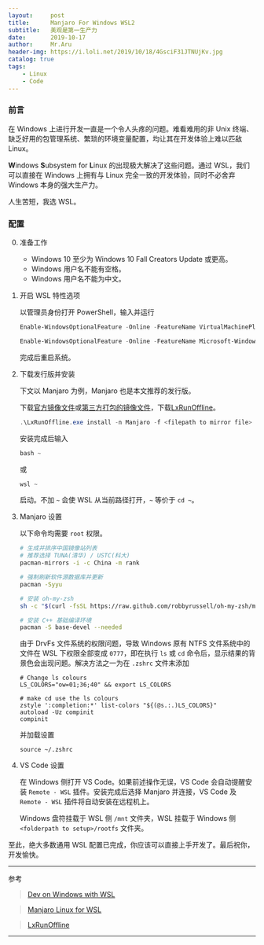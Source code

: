 ```yaml
---
layout:     post
title:      Manjaro For Windows WSL2
subtitle:   美观是第一生产力
date:       2019-10-17
author:     Mr.Aru
header-img: https://i.loli.net/2019/10/18/4GsciF31JTNUjKv.jpg
catalog: true
tags:
    - Linux
    - Code
---
```


### 前言

在 Windows 上进行开发一直是一个令人头疼的问题。难看难用的非 Unix 终端、缺乏好用的包管理系统、繁琐的环境变量配置，均让其在开发体验上难以匹敌 Linux。

**W**indows **S**ubsystem for **L**inux 的出现极大解决了这些问题。通过 WSL，我们可以直接在 Windows 上拥有与 Linux 完全一致的开发体验，同时不必舍弃 Windows 本身的强大生产力。

人生苦短，我选 WSL。

### 配置

0. 准备工作

    - Windows 10 至少为 Windows 10 Fall Creators Update 或更高。
    - Windows 用户名不能有空格。
    - Windows 用户名不能为中文。

1. 开启 WSL 特性选项

    以管理员身份打开 PowerShell，输入并运行

    ```powershell
    Enable-WindowsOptionalFeature -Online -FeatureName VirtualMachinePlatform

    Enable-WindowsOptionalFeature -Online -FeatureName Microsoft-Windows-Subsystem-Linux
    ```

    完成后重启系统。

2. 下载发行版并安装

    下文以 Manjaro 为例，Manjaro 也是本文推荐的发行版。

    下载[官方镜像文件](https://manjaro.org/download/)或[第三方打包的镜像文件](https://github.com/riag/manjaro-linux-for-wsl#%E4%B8%8B%E8%BD%BD)，下载[LxRunOffline](https://github.com/DDoSolitary/LxRunOffline/releases)。

    ```powershell
    .\LxRunOffline.exe install -n Manjaro -f <filepath to mirror file> -d <folderpath to setup> -r root.x86_64
    ```

    安装完成后输入

    ```powershell
    bash ~
    ```

    或

    ```powershell
    wsl ~
    ```

    启动。不加 `~` 会使 WSL 从当前路径打开，`~` 等价于 `cd ~`。

3. Manjaro 设置

    以下命令均需要 `root` 权限。

    ```bash
    # 生成并排序中国镜像站列表
    # 推荐选择 TUNA(清华) / USTC(科大)
    pacman-mirrors -i -c China -m rank
    
    # 强制刷新软件源数据库并更新
    pacman -Syyu

    # 安装 oh-my-zsh
    sh -c "$(curl -fsSL https://raw.github.com/robbyrussell/oh-my-zsh/master/tools/install.sh)"

    # 安装 C++ 基础编译环境
    pacman -S base-devel --needed
    ```

    由于 DrvFs 文件系统的权限问题，导致 Windows 原有 NTFS 文件系统中的文件在 WSL 下权限全部变成 `0777`，即在执行 `ls` 或 `cd` 命令后，显示结果的背景色会出现问题。解决方法之一为在 `.zshrc` 文件末添加

    ```
    # Change ls colours
    LS_COLORS="ow=01;36;40" && export LS_COLORS
    
    # make cd use the ls colours
    zstyle ':completion:*' list-colors "${(@s.:.)LS_COLORS}"
    autoload -Uz compinit
    compinit
    ```

    并加载设置

    ```
    source ~/.zshrc
    ```

4. VS Code 设置

    在 Windows 侧打开 VS Code。如果前述操作无误，VS Code 会自动提醒安装 `Remote - WSL` 插件。安装完成后选择 Manjaro 并连接，VS Code 及 `Remote - WSL` 插件将自动安装在远程机上。

    Windows 盘符挂载于 WSL 侧 `/mnt` 文件夹，WSL 挂载于 Windows 侧 `<folderpath to setup>/rootfs` 文件夹。

至此，绝大多数通用 WSL 配置已完成，你应该可以直接上手开发了。最后祝你，开发愉快。

---

参考

> [Dev on Windows with WSL](https://dowww.spencerwoo.com/)

> [Manjaro Linux for WSL](https://github.com/riag/manjaro-linux-for-wsl)

> [LxRunOffline](https://github.com/DDoSolitary/LxRunOffline)

---